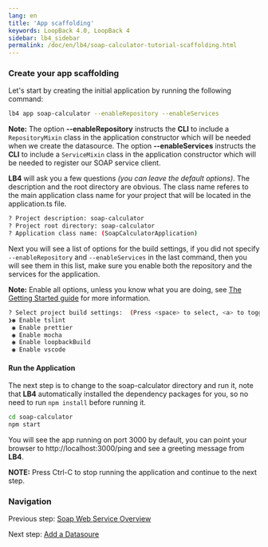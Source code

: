 ```yaml
---
lang: en
title: 'App scaffolding'
keywords: LoopBack 4.0, LoopBack 4
sidebar: lb4_sidebar
permalink: /doc/en/lb4/soap-calculator-tutorial-scaffolding.html
---
```


### Create your app scaffolding

Let's start by creating the initial application by running the following
command:

```sh
lb4 app soap-calculator --enableRepository --enableServices
```

**Note:** The option **--enableRepository** instructs the **CLI** to include a
`RepositoryMixin` class in the application constructor which will be needed when
we create the datasource. The option **--enableServices** instructs the **CLI**
to include a `ServiceMixin` class in the application constructor which will be
needed to register our SOAP service client.

**LB4** will ask you a few questions _(you can leave the default options)_. The
description and the root directory are obvious. The class name referes to the
main application class name for your project that will be located in the
application.ts file.

```sh
? Project description: soap-calculator
? Project root directory: soap-calculator
? Application class name: (SoapCalculatorApplication)
```

Next you will see a list of options for the build settings, if you did not
specify `--enableRepository` and `--enableServices` in the last command, then
you will see them in this list, make sure you enable both the repository and the
services for the application.

**Note:** Enable all options, unless you know what you are doing, see
[The Getting Started guide](Getting-started.md) for more information.

```sh
? Select project build settings:  (Press <space> to select, <a> to toggle all, <i> to invert selection)
❯◉ Enable tslint
 ◉ Enable prettier
 ◉ Enable mocha
 ◉ Enable loopbackBuild
 ◉ Enable vscode
```

#### Run the Application

The next step is to change to the soap-calculator directory and run it, note
that **LB4** automatically installed the dependency packages for you, so no need
to run `npm install` before running it.

```sh
cd soap-calculator
npm start
```

You will see the app running on port 3000 by default, you can point your browser
to http://localhost:3000/ping and see a greeting message from **LB4**.

**NOTE:** Press Ctrl-C to stop running the application and continue to the next
step.

### Navigation

Previous step:
[Soap Web Service Overview](soap-calculator-tutorial-web-service-overview.md)

Next step: [Add a Datasoure](soap-calculator-tutorial-add-datasource.md)

